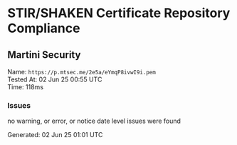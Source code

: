 # STIR/SHAKEN Certificate Repository Compliance

## Martini Security

Name: `https://p.mtsec.me/2e5a/eYmqP8ivwI9i.pem`\
Tested At: 02 Jun 25 00:55 UTC\
Time: 118ms

### Issues

no warning, or error, or notice date level issues were found

Generated: 02 Jun 25 01:01 UTC